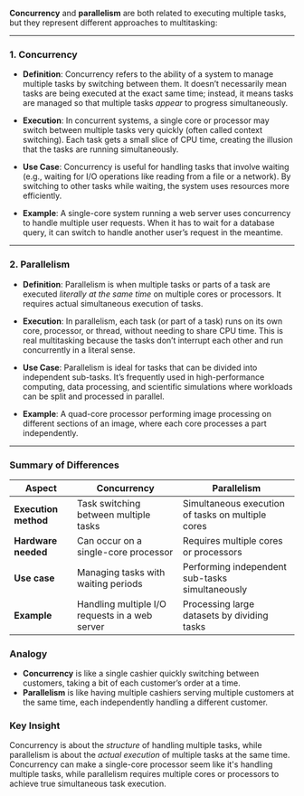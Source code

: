 **Concurrency** and **parallelism** are both related to executing multiple tasks, but they represent different approaches to multitasking:

---

### 1. Concurrency

- **Definition**: Concurrency refers to the ability of a system to manage multiple tasks by switching between them. It doesn’t necessarily mean tasks are being executed at the exact same time; instead, it means tasks are managed so that multiple tasks _appear_ to progress simultaneously.
    
- **Execution**: In concurrent systems, a single core or processor may switch between multiple tasks very quickly (often called context switching). Each task gets a small slice of CPU time, creating the illusion that the tasks are running simultaneously.
    
- **Use Case**: Concurrency is useful for handling tasks that involve waiting (e.g., waiting for I/O operations like reading from a file or a network). By switching to other tasks while waiting, the system uses resources more efficiently.
    
- **Example**: A single-core system running a web server uses concurrency to handle multiple user requests. When it has to wait for a database query, it can switch to handle another user’s request in the meantime.
    

---

### 2. Parallelism

- **Definition**: Parallelism is when multiple tasks or parts of a task are executed _literally at the same time_ on multiple cores or processors. It requires actual simultaneous execution of tasks.
    
- **Execution**: In parallelism, each task (or part of a task) runs on its own core, processor, or thread, without needing to share CPU time. This is real multitasking because the tasks don’t interrupt each other and run concurrently in a literal sense.
    
- **Use Case**: Parallelism is ideal for tasks that can be divided into independent sub-tasks. It’s frequently used in high-performance computing, data processing, and scientific simulations where workloads can be split and processed in parallel.
    
- **Example**: A quad-core processor performing image processing on different sections of an image, where each core processes a part independently.
    

---

### Summary of Differences

|Aspect|Concurrency|Parallelism|
|---|---|---|
|**Execution method**|Task switching between multiple tasks|Simultaneous execution of tasks on multiple cores|
|**Hardware needed**|Can occur on a single-core processor|Requires multiple cores or processors|
|**Use case**|Managing tasks with waiting periods|Performing independent sub-tasks simultaneously|
|**Example**|Handling multiple I/O requests in a web server|Processing large datasets by dividing tasks|

### Analogy

- **Concurrency** is like a single cashier quickly switching between customers, taking a bit of each customer’s order at a time.
- **Parallelism** is like having multiple cashiers serving multiple customers at the same time, each independently handling a different customer.

### Key Insight

Concurrency is about the _structure_ of handling multiple tasks, while parallelism is about the _actual execution_ of multiple tasks at the same time. Concurrency can make a single-core processor seem like it's handling multiple tasks, while parallelism requires multiple cores or processors to achieve true simultaneous task execution.